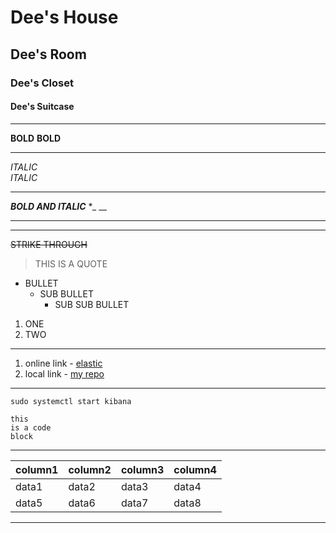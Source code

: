 # Dee's House
## Dee's Room
### Dee's Closet
#### Dee's Suitcase

---

**BOLD**
__BOLD__

---

*ITALIC*  
_ITALIC_

---

***BOLD AND ITALIC***
**_
__*
___

---

~~STRIKE THROUGH~~
> THIS IS A QUOTE

- BULLET 
    - SUB BULLET
        - SUB SUB BULLET  

1. ONE
1. TWO

--- 

1. online link - [elastic](https://elastic.co)  
2. local link - [my repo](../NSM-Engineer-HI-Dee/README.md)  

---

`sudo systemctl start kibana`  

```
this 
is a code
block
```

---

|column1|column2|column3|column4|  
| --- | --- | ---| ---| 
|data1|data2|data3|data4|  
|data5|data6|data7|data8|

---



